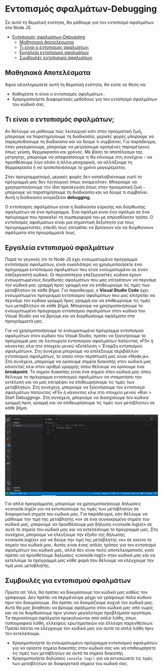 # Εντοπισμός σφαλμάτων-Debugging

Σε αυτό τη θεματική ενότητα, θα μάθουμε για τον εντοπισμό σφαλμάτων στο Node JS.

- [Εντοπισμός σφαλμάτων-Debugging](#Εντοπισμός-σφαλμάτων---Debugging)
  - [Μαθησιακά Αποτελέσματα](#Μαθησιακά-Αποτελέσματα)
  - [Τι είναι ο εντοπισμός σφαλμάτων;](#Τι-είναι-ο-εντοπισμός-σφαλμάτων-;)
  - [Εργαλεία εντοπισμού σφαλμάτων](#Εργαλεία-εντοπισμού-σφαλμάτων)
  - [Συμβουλές εντοπισμού σφαλμάτων](#Συμβουλές-εντοπισμού-σφαλμάτων)

## Μαθησιακά Αποτελέσματα

Αφού ολοκληρώσετε αυτή τη θεματική ενότητα, θα είστε σε θέση να:

- Καθορίστε τι είναι ο εντοπισμός σφαλμάτων..
- Χρησιμοποιήστε διαφορετικές μεθόδους για τον εντοπισμό σφαλμάτων του κώδικά σας.

## Τι είναι ο εντοπισμός σφαλμάτων;

Αν θέλουμε να μάθουμε πώς λειτουργεί κάτι στην πραγματική ζωή, μπορούμε να παρατηρήσουμε τη διαδικασία, μερικές φορές μπορούμε να παρεμποδίσουμε τη διαδικασία και να δούμε τι συμβαίνει. Για παράδειγμα, όταν μαγειρεύουμε, μπορούμε να μετρήσουμε ορισμένες *παραμέτρους* όπως γεύση, θερμοκρασία και χρόνος. Με βάση το αποτέλεσμα της μέτρησης, μπορούμε να αποφασίσουμε τι θα κάνουμε στη συνέχεια - να προσθέσουμε λίγο αλάτι ή άλλα μπαχαρικά, να αλλάξουμε τη θερμοκρασία ή να τροποποιήσουμε το χρόνο μαγειρέματος.

Στον προγραμματισμό, μερικές φορές δεν καταλαβαίνουμε γιατί το πρόγραμμά μας δεν λειτουργεί όπως αναμενόταν. Μπορούμε να χρησιμοποιήσουμε την ίδια προσέγγιση όπως στην πραγματική ζωή - μπορούμε να παρατηρήσουμε τη διαδικασία και να δούμε τι συμβαίνει. Αυτή η διαδικασία ονομάζεται **debugging**.

Ο εντοπισμός σφαλμάτων είναι η διαδικασία εύρεσης και διόρθωσης σφαλμάτων σε ένα πρόγραμμα. Ένα σφάλμα είναι ένα σφάλμα σε ένα πρόγραμμα που προκαλεί τη συμπεριφορά του με απροσδόκητο τρόπο. Ο εντοπισμός σφαλμάτων είναι μια σημαντική δεξιότητα για τους προγραμματιστές, επειδή τους επιτρέπει να βρίσκουν και να διορθώνουν σφάλματα στα προγράμματά τους.

## Εργαλεία εντοπισμού σφαλμάτων

Παρά το γεγονός ότι το Node JS έχει ενσωματωμένο πρόγραμμα εντοπισμού σφαλμάτων, είναι ευκολότερο να χρησιμοποιήσετε ένα πρόγραμμα εντοπισμού σφαλμάτων που είναι ενσωματωμένο σε έναν επεξεργαστή κώδικα. Οι περισσότεροι επεξεργαστές κώδικα έχουν ενσωματωμένους διορθωτές σφαλμάτων που μας επιτρέπουν να περνάμε τον κώδικά μας γραμμή προς γραμμή και να επιθεωρούμε τις τιμές των μεταβλητών σε κάθε βήμα. Για παράδειγμα, ο **Visual Studio Code** έχει ενσωματωμένο πρόγραμμα εντοπισμού σφαλμάτων που μας επιτρέπει να περνάμε τον κώδικα γραμμή προς γραμμή και να επιθεωρούμε τις τιμές των μεταβλητών σε κάθε βήμα. Μπορούμε να χρησιμοποιήσουμε το ενσωματωμένο πρόγραμμα εντοπισμού σφαλμάτων στον κώδικα του Visual Studio για να βρούμε και να διορθώσουμε σφάλματα στα προγράμματά μας.

Για να χρησιμοποιήσουμε το ενσωματωμένο πρόγραμμα εντοπισμού σφαλμάτων στον κώδικα του Visual Studio, πρέπει να ξεκινήσουμε το πρόγραμμά μας σε λειτουργία εντοπισμού σφαλμάτων πατώντας «F5» ή κάνοντας κλικ στο στοιχείο μενού «Εκτέλεση > Έναρξη εντοπισμού σφαλμάτων». Στη συνέχεια μπορούμε να επιλέξουμε περιβάλλον εντοπισμού σφαλμάτων, το οποίο στην περίπτωσή μας είναι «Node.js». Στη συνέχεια, μπορούμε να ορίσουμε σημεία διακοπής στον κώδικά μας κάνοντας κλικ στον αριθμό γραμμής όπου θέλουμε να ορίσουμε ένα **breakpoint**. Το σημείο διακοπής είναι ένα σημείο στον κώδικά μας όπου θέλουμε το πρόγραμμα εντοπισμού σφαλμάτων να σταματήσει την εκτέλεση και να μας επιτρέψει να επιθεωρήσουμε τις τιμές των μεταβλητών. Στη συνέχεια, μπορούμε να ξεκινήσουμε τον εντοπισμό σφαλμάτων πατώντας «F5» ή κάνοντας κλικ στο στοιχείο μενού «Run > Start Debugging». Στη συνέχεια, μπορούμε να διασχίσουμε τον κώδικα γραμμή προς γραμμή και να επιθεωρήσουμε τις τιμές των μεταβλητών σε κάθε βήμα.

![Debugging in VSCode](DebuggingNodeJSInVSCode.gif)

Για απλά προγράμματα, μπορούμε να χρησιμοποιήσουμε δηλώσεις «console.log()» για να εκτυπώσουμε τις τιμές των μεταβλητών σε διαφορετικά σημεία του κώδικά μας. Για παράδειγμα, εάν θέλουμε να μάθουμε την τιμή της μεταβλητής «x» σε ένα συγκεκριμένο σημείο του κώδικά μας, μπορούμε να προσθέσουμε μια δήλωση «console.log(x)» σε αυτό το σημείο του κώδικά μας και να εκτελέσουμε το πρόγραμμά μας. Στη συνέχεια, μπορούμε να ελέγξουμε την έξοδο της δήλωσης «console.log(x)» για να δούμε την τιμή της μεταβλητής «x» σε εκείνο το σημείο του κώδικά μας. Αυτός είναι ένας απλός τρόπος για τον εντοπισμό σφαλμάτων του κώδικά μας, αλλά δεν είναι πολύ αποτελεσματικός γιατί πρέπει να προσθέτουμε δηλώσεις «console.log()» στον κώδικά μας και να εκτελούμε το πρόγραμμά μας κάθε φορά που θέλουμε να ελέγχουμε την τιμή μιας μεταβλητής.

## Συμβουλές για εντοπισμού σφαλμάτων

Πρώτα απ 'όλα, θα πρέπει να δοκιμάσουμε τον κώδικά μας καθώς τον γράφουμε. Δεν πρέπει να περιμένουμε μέχρι να γράψουμε πολύ κώδικα πριν τον δοκιμάσουμε. Θα πρέπει να δοκιμάζουμε συχνά τον κώδικά μας. Αυτό θα μας βοηθήσει να βρούμε σφάλματα στον κώδικά μας από νωρίς και να τα διορθώσουμε πριν γίνουν μεγαλύτερα προβλήματα αργότερα. Τα περισσότερα σφάλματα προκαλούνται από απλά λάθη, όπως τυπογραφικά λάθη, ελλείψεις ερωτηματικών και έλλειψη παρενθέσεων. Πρέπει πάντα να ελέγχουμε τον κώδικά μας για αυτά τα απλά λάθη πριν τον εκτελέσουμε.

- Χρησιμοποιήστε το ενσωματωμένο πρόγραμμα εντοπισμού σφαλμάτων για να ορίσετε σημεία διακοπής στον κώδικά σας και να επιθεωρήσετε τις τιμές των μεταβλητών σε αυτά τα σημεία διακοπής.
- Χρησιμοποιήστε δηλώσεις `console.log()` για να εκτυπώσετε τις τιμές των μεταβλητών σε διαφορετικά σημεία του κώδικά σας.

